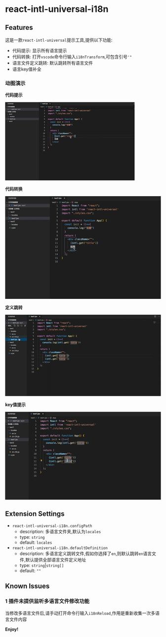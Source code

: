 # react-intl-universal-i18n

## Features

这是一款`react-intl-universal`提示工具,提供以下功能:
- 代码提示: 显示所有语言提示
- 代码转换: 打开`vscode`命令行输入`i18nTransform`,可包含引号`'"`
- 语言文件定义跳转: 默认跳转所有语言文件
- 语言key值补全

### 动图演示

**代码提示**

![](./gif/1.gif)

**代码转换**

![](./gif/2.gif)

**定义跳转**

![](./gif/3.gif)

**key值提示**

![](./gif/4.gif)

## Extension Settings

-  `react-intl-universal-i18n.configPath`  
    - description: 多语言文件夹,默认为`locales`
    - type: `string`
    - default: `locales`
- `react-intl-universal-i18n.defaultDefinition`
    - description: 多语言定义跳转文件,假如你选择了`en`,则默认跳转`en`语言文件,默认提供全部语言文件定义地址
    - type: `string`|`string[]`
    - default: `""`

## Known Issues

### 1 插件未提供监听多语言文件修改功能

当修改多语言文件后,请手动打开命令行输入`i18nReload`,作用是重新收集一次多语言文件内容

**Enjoy!**

